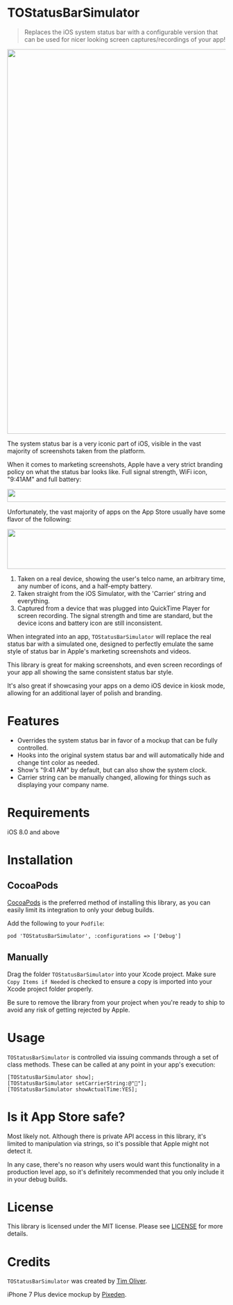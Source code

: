 # TOStatusBarSimulator
> Replaces the iOS system status bar with a configurable version that can be used for nicer looking screen captures/recordings of your app!

<p align="center">
<img src="https://raw.githubusercontent.com/TimOliver/TOStatusBarSimulator/master/screenshot.jpg" width="885" style="margin: 0 auto;" />
</p>

The system status bar is a very iconic part of iOS, visible in the vast majority of screenshots taken from the platform.

When it comes to marketing screenshots, Apple have a very strict branding policy on what the status bar looks like. Full signal strength, WiFi icon, "9:41AM" and full battery:

<p align="center">
<img src="https://raw.githubusercontent.com/TimOliver/TOStatusBarSimulator/master/status-bar-apple-standard.jpg" width="620" height="30" style="margin: 0 auto;" />
</p>

Unfortunately, the vast majority of apps on the App Store usually have some flavor of the following:

<p align="center">
<img src="https://raw.githubusercontent.com/TimOliver/TOStatusBarSimulator/master/status-bar-comparison.jpg" width="620" height="92" style="margin: 0 auto;" />
</p>

1. Taken on a real device, showing the user's telco name, an arbitrary time, any number of icons, and a half-empty battery.
2. Taken straight from the iOS Simulator, with the 'Carrier' string and everything.
3. Captured from a device that was plugged into QuickTime Player for screen recording. The signal strength and time are standard, but the device icons and battery icon are still inconsistent.

When integrated into an app, `TOStatusBarSimulator` will replace the real status bar with a simulated one, designed to perfectly emulate the same style of status bar in Apple's marketing screenshots and videos.

This library is great for making screenshots, and even screen recordings of your app all showing the same consistent status bar style. 

It's also great if showcasing your apps on a demo iOS device in kiosk mode, allowing for an additional layer of polish and branding.

# Features
* Overrides the system status bar in favor of a mockup that can be fully controlled.
* Hooks into the original system status bar and will automatically hide and change tint color as needed.
* Show's "9:41 AM" by default, but can also show the system clock.
* Carrier string can be manually changed, allowing for things such as displaying your company name.

# Requirements
iOS 8.0 and above

# Installation

## CocoaPods
[CocoaPods](http://cocoapods.org) is the preferred method of installing this library, as you can easily limit its integration to only your debug builds.

Add the following to your `Podfile`:
```
pod 'TOStatusBarSimulator', :configurations => ['Debug']
```

## Manually
Drag the folder `TOStatusBarSimulator` into your Xcode project. Make sure `Copy Items if Needed` is checked to ensure a copy is imported into your Xcode project folder properly.

Be sure to remove the library from your project when you're ready to ship to avoid any risk of getting rejected by Apple.

# Usage
`TOStatusBarSimulator` is controlled via issuing commands through a set of class methods. These can be called at any point in your app's execution:

```objc
[TOStatusBarSimulator show];
[TOStatusBarSimulator setCarrierString:@"🤣"];
[TOStatusBarSimulator showActualTime:YES];
```


# Is it App Store safe?
Most likely not. Although there is private API access in this library, it's limited to manipulation via strings, so it's possible that Apple might not detect it.

In any case, there's no reason why users would want this functionality in a production level app, so it's definitely recommended that you only include it in your debug builds.

# License

This library is licensed under the MIT license. Please see [LICENSE](LICENSE) for more details.

# Credits
`TOStatusBarSimulator` was created by [Tim Oliver](http://twitter.com/TimOliverAU).

iPhone 7 Plus device mockup by [Pixeden](http://pixeden.com).

